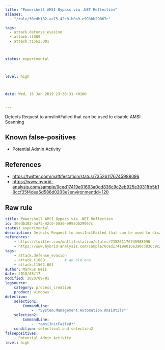 ```yaml
---
title: "Powershell AMSI Bypass via .NET Reflection"
aliases:
  - "/rule/30edb182-aa75-42c0-b0a9-e998bb29067c"

tags:
  - attack.defense_evasion
  - attack.t1089
  - attack.t1562.001



status: experimental



level: high



date: Wed, 16 Jan 2019 23:36:31 +0100


---
```


Detects Request to amsiInitFailed that can be used to disable AMSI Scanning

<!--more-->


## Known false-positives

* Potential Admin Activity



## References

* https://twitter.com/mattifestation/status/735261176745988096
* https://www.hybrid-analysis.com/sample/0ced17419e01663a0cd836c9c2eb925e3031ffb5b18ccf35f4dea5d586d0203e?environmentId=120


## Raw rule
```yaml
title: Powershell AMSI Bypass via .NET Reflection
id: 30edb182-aa75-42c0-b0a9-e998bb29067c
status: experimental
description: Detects Request to amsiInitFailed that can be used to disable AMSI Scanning
references:
    - https://twitter.com/mattifestation/status/735261176745988096
    - https://www.hybrid-analysis.com/sample/0ced17419e01663a0cd836c9c2eb925e3031ffb5b18ccf35f4dea5d586d0203e?environmentId=120
tags:
    - attack.defense_evasion
    - attack.t1089         # an old one
    - attack.t1562.001
author: Markus Neis
date: 2018/08/17
modified: 2020/09/01
logsource:
    category: process_creation
    product: windows
detection:
    selection1:
        CommandLine:
            - '*System.Management.Automation.AmsiUtils*'
    selection2:
        CommandLine:
            - '*amsiInitFailed*'
    condition: selection1 and selection2
falsepositives:
    - Potential Admin Activity
level: high

```
